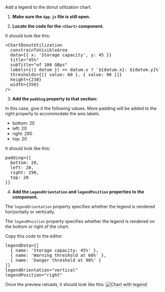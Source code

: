Add a legend to the donut utilization chart.

1) <strong>Make sure the `App.js` file is still open.</strong>

2) <strong>Locate the code for the `<Chart>` component.</strong>

It should look like this:

<pre class="file">
&lt;ChartDonutUtilization
  constrainToVisibleArea
  data={{ x: &#39;Storage capacity&#39;, y: 45 }}
  title=&quot;45%&quot;
  subTitle=&quot;of 100 GBps&quot;
  labels={({ datum }) =&gt; datum.x ? `${datum.x}: ${datum.y}%` : null}
  thresholds={[{ value: 60 }, { value: 90 }]}
  height={230}
  width={350}
/&gt;
</pre>

3) <strong>Add the `padding` property to that section:</strong>

In this case, give it the following values. More padding will be added to the right property to accommodate the axis labels.

- bottom: 20
- left: 20
- right: 290
- top: 20

It should look like this:

<pre class="file" data-target="clipboard">
padding={{
  bottom: 20,
  left: 20,
  right: 290,
  top: 20
}}
</pre>

4) <strong>Add the `LegendOrientation` and `legendPosition` properties to the component.</strong>

The `legendOrientation` property specifies whether the legend is rendered horizontally or vertically.

The `legendPosition` property specifies whether the legend is rendered on the bottom or right of the chart.

Copy this code to the editor:

<pre class="file" data-target="clipboard">
legendData={[
  { name: &#39;Storage capacity: 45%&#39; },
  { name: &#39;Warning threshold at 60%&#39; }, 
  { name: &#39;Danger threshold at 90%&#39; }
]}
legendOrientation=&quot;vertical&quot;
legendPosition=&quot;right&quot;
</pre>

Once the preview reloads, it should look like this:
<img src="donut-utilization-chart/assets/legend.png" alt="Chart with legend" style="box-shadow: rgba(3, 3, 3, 0.2) 0px 1.25px 2.5px 0px;" />
